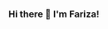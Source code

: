 ### Hi there 👋 I'm Fariza!


<!--
**farizzzaaa/farizzzaaa** is a ✨ _special_ ✨ repository because its `README.md` (this file) appears on your GitHub profile.


## I'm a beginner FrontEnd Developer.


- 🌱 I like to write code
<br>
##Connect with me:
- Phone: +7 771 015 61 61
- E-mail: feliz012395@gmail.com
- Telegram: @Feliz0123
-->
